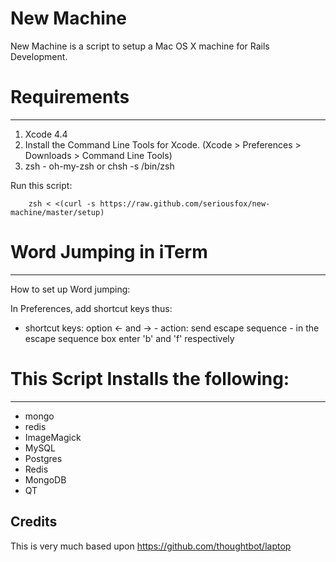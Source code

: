 # New Machine

New Machine is a script to setup a Mac OS X machine for Rails Development.

# Requirements
----------------------------------
1. Xcode 4.4
2. Install the Command Line Tools for Xcode. (Xcode > Preferences > Downloads > Command Line Tools)
3. zsh - oh-my-zsh or 
	chsh -s /bin/zsh

Run this script:
```
	zsh < <(curl -s https://raw.github.com/seriousfox/new-machine/master/setup)
```	
	
# Word Jumping in iTerm
---------------------------------
How to set up Word jumping:

In Preferences, add shortcut keys thus:

- shortcut keys: option ← and → - action: send escape sequence - in the escape sequence box enter 'b' and 'f' respectively

# This Script Installs the following:
--------------------------------------------
- mongo
- redis
- ImageMagick
- MySQL
- Postgres
- Redis
- MongoDB
- QT


## Credits

This is very much based upon https://github.com/thoughtbot/laptop
